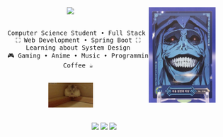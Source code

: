 <div align="center">
<img src="solo.png" width="30%" align="right" />
<img src="https://readme-typing-svg.demolab.com?font=Inconsolata&weight=500&size=50&duration=4000&pause=300&color=A7A459&center=true&vCenter=true&multiline=true&repeat=false&random=false&width=1300&height=140&lines=Namaste!+Everyone;I'm+Adarsh%2C+a+Tech+Nerd+and+Anime+fan+%E2%9C%A9" width="50%" />
<br><br>
<pre>
    Computer Science Student • Full Stack Developer
    ⛶ Web Development • Spring Boot ⛶
    Learning about System Design
    🎮 Gaming • Anime • Music • Programming
    Coffee ☕
</pre>
<br>
<img src="hamster.gif"  width="20%" />
<br><br>
    
[![](https://img.shields.io/badge/Linkedin-0a66c2)](http://linkedIn.com/in/akr005)
[![](https://img.shields.io/badge/GitHub-181717)](https://Github.com/adarsh0011)
[![](https://img.shields.io/badge/LeetCode-FFA116)](https://LeetCode.com/adarshgupta5002/)
</div>
